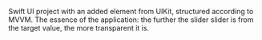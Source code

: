 Swift UI project with an added element from UIKit, structured according to MVVM. The essence of the application: the further the slider slider is from the target value, the more transparent it is.
